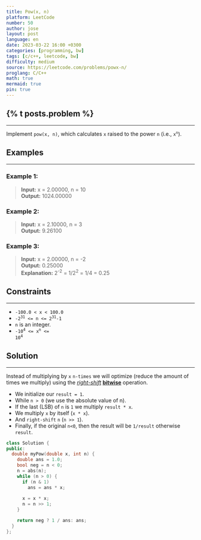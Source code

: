 ```yaml
---
title: Pow(x, n)
platform: LeetCode
number: 50
author: jose
layout: post
language: en
date: 2023-03-22 16:00 +0300
categories: [programming, bw]
tags: [c/c++, leetcode, bw]
difficulty: medium
source: https://leetcode.com/problems/powx-n/
proglang: C/C++
math: true
mermaid: true
pin: true
---
```

## {% t posts.problem %}
---
Implement `pow(x, n)`, which calculates `x` raised to the power `n` (i.e., <code>x<sup>n</sup></code>).  

## Examples
---
### **Example 1:**
>**Input:** x = 2.00000, n = 10  
>**Output:** 1024.00000  

### **Example 2:**
>**Input:** x = 2.10000, n = 3  
>**Output:** 9.26100  

### **Example 3:**
>**Input:** x = 2.00000, n = -2  
>**Output:** 0.25000  
>**Explanation:** 2<sup>-2</sup> = 1/2<sup>2</sup> = 1/4 = 0.25  

## Constraints
---
- `-100.0 < x < 100.0`  
- <code>-2<sup>31</sup> <= n <= 2<sup>31</sup>-1</code>  
- `n` is an integer.  
- <code>-10<sup>4</sup> <= x<sup>n</sup> <= 10<sup>4</sup></code>  

## Solution
---
Instead of multiplying by `x`  `n-times` we will optimize (reduce the amount of times we multiply) using the [*right-shift*](https://www.geeksforgeeks.org/left-shift-right-shift-operators-c-cpp/) [**bitwise**](/categories/bw/) operation.  

- We initialize our `result = 1`.  
- While `n > 0` (we use the absolute value of n).  
- If the last (LSB) of `n` is `1` we multiply `result * x`.  
- We multiply `x` by itself (`x * x`).  
- And `right-shift` `n` (`n >> 1`).
- Finally, if the original `n<0`, then the result will be `1/result` otherwise `result`.  

```c++
class Solution {
public:
  double myPow(double x, int n) {
    double ans = 1.0;
    bool neg = n < 0;
    n = abs(n);
    while (n > 0) {
      if (n & 1)
        ans = ans * x;
 
      x = x * x;
      n = n >> 1;
    }

    return neg ? 1 / ans: ans;
  }
};
```
